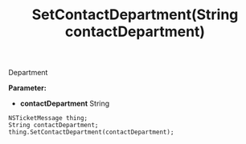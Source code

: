 ﻿---
uid: crmscript_ref_NSTicketMessage_SetContactDepartment
title: SetContactDepartment(String contactDepartment)
intellisense: NSTicketMessage.SetContactDepartment
keywords: NSTicketMessage, GetContactDepartment
so.topic: reference
---

Department

**Parameter:** 
 - **contactDepartment** String

```crmscript
NSTicketMessage thing;
String contactDepartment;
thing.SetContactDepartment(contactDepartment);
```

